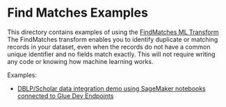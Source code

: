 # Find Matches Examples

This directory contains examples of using the [FindMatches ML Transform](https://docs.aws.amazon.com/glue/latest/dg/machine-learning.html) The FindMatches transform enables you to identify duplicate or matching records in your dataset, even when the records do not have a common unique identifier and no fields match exactly. This will not require writing any code or knowing how machine learning works. 


Examples: 
  * [DBLP/Scholar data integration demo using SageMaker notebooks connected to Glue Dev Endpoints](dblp_scholar_notebook/readme.md)

